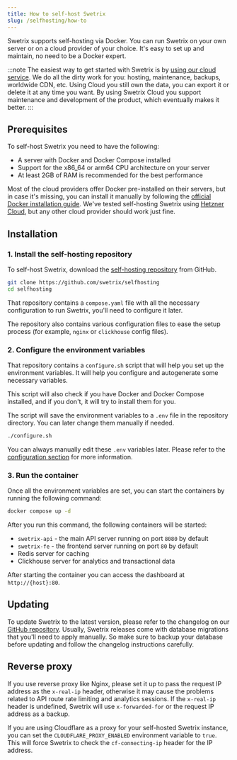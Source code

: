 ```yaml
---
title: How to self-host Swetrix
slug: /selfhosting/how-to
---
```


Swetrix supports self-hosting via Docker. You can run Swetrix on your own server or on a cloud provider of your choice. It's easy to set up and maintain, no need to be a Docker expert.

:::note
The easiest way to get started with Swetrix is by [using our cloud service](https://swetrix.com). We do all the dirty work for you: hosting, maintenance, backups, worldwide CDN, etc. Using Cloud you still own the data, you can export it or delete it at any time you want. By using Swetrix Cloud you support maintenance and development of the product, which eventually makes it better.
:::

## Prerequisites

To self-host Swetrix you need to have the following:

- A server with Docker and Docker Compose installed
- Support for the x86_64 or arm64 CPU architecture on your server
- At least 2GB of RAM is recommended for the best performance

Most of the cloud providers offer Docker pre-installed on their servers, but in case it's missing, you can install it manually by following the [official Docker installation guide](https://docs.docker.com/get-docker/).
We've tested self-hosting Swetrix using [Hetzner Cloud](https://hetzner.cloud), but any other cloud provider should work just fine.

## Installation

### 1. Install the self-hosting repository

To self-host Swetrix, download the [self-hosting repository](https://github.com/swetrix/selfhosting) from GitHub.

```bash
git clone https://github.com/swetrix/selfhosting
cd selfhosting
```

That repository contains a `compose.yaml` file with all the necessary configuration to run Swetrix, you'll need to configure it later.

The repository also contains various configuration files to ease the setup process (for example, `nginx` or `clickhouse` config files).

### 2. Configure the environment variables

That repository contains a `configure.sh` script that will help you set up the environment variables. It will help you configure and autogenerate some necessary variables.

This script will also check if you have Docker and Docker Compose installed, and if you don't, it will try to install them for you.

The script will save the environment variables to a `.env` file in the repository directory. You can later change them manually if needed.

```bash
./configure.sh
```

You can always manually edit these `.env` variables later. Please refer to the [configuration section](/selfhosting/configuring) for more information.

### 3. Run the container

Once all the environment variables are set, you can start the containers by running the following command:

```bash
docker compose up -d
```

After you run this command, the following containers will be started:

- `swetrix-api` - the main API server running on port `8080` by default
- `swetrix-fe` - the frontend server running on port `80` by default
- Redis server for caching
- Clickhouse server for analytics and transactional data

After starting the container you can access the dashboard at `http://{host}:80`.

## Updating

To update Swetrix to the latest version, please refer to the changelog on our [GitHub repository](https://github.com/swetrix/swetrix). Usually, Swetrix releases come with database migrations that you'll need to apply manually. So make sure to backup your database before updating and follow the changelog instructions carefully.

## Reverse proxy

If you use reverse proxy like Nginx, please set it up to pass the request IP address as the `x-real-ip` header, otherwise it may cause the problems related to API route rate limiting and analytics sessions. If the `x-real-ip` header is undefined, Swetrix will use `x-forwarded-for` or the request IP address as a backup.

If you are using Cloudflare as a proxy for your self-hosted Swetrix instance, you can set the `CLOUDFLARE_PROXY_ENABLED` environment variable to `true`. This will force Swetrix to check the `cf-connecting-ip` header for the IP address.
